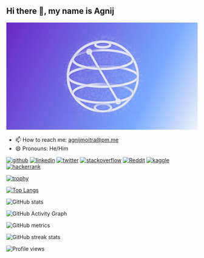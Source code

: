 ## Hi there 👋, my name is Agnij
![](https://raw.githubusercontent.com/Agnij-Moitra/Agnij-Moitra/261f473aa56954fdc0f5f95e66ac74361a202570/image/QGSS21_Wallpaper02.png)


- 📫 How to reach me: [agnijmoitra@pm.me](mailto:agnijmoitra@pm.me) 
- 😄 Pronouns: He/Him 


[<img src='https://cdn.jsdelivr.net/npm/simple-icons@3.0.1/icons/github.svg' alt='github' height='40'>](https://github.com/Agnij-Moitra)  [<img src='https://cdn.jsdelivr.net/npm/simple-icons@3.0.1/icons/linkedin.svg' alt='linkedin' height='40'>](https://www.linkedin.com/in/https://www.linkedin.com/in/Agnij-Moitra//)  [<img src='https://cdn.jsdelivr.net/npm/simple-icons@3.0.1/icons/twitter.svg' alt='twitter' height='40'>](https://twitter.com/https://twitter.com/AgnijMoitra)  [<img src='https://cdn.jsdelivr.net/npm/simple-icons@3.0.1/icons/stackoverflow.svg' alt='stackoverflow' height='40'>](https://stackoverflow.com/users/https://stackoverflow.com/users/15786169/agnij-moitra)  [<img src='https://cdn.jsdelivr.net/npm/simple-icons@3.0.1/icons/reddit.svg' alt='Reddit' height='40'>](https://www.reddit.com/user/https://www.reddit.com/user/AgnijMoitra)  [<img src='https://cdn.jsdelivr.net/npm/simple-icons@3.0.1/icons/kaggle.svg' alt='kaggle' height='40'>](https://www.kaggle.com/agnijmoitra)  [<img src='https://cdn.jsdelivr.net/npm/simple-icons@3.0.1/icons/hackerrank.svg' alt='hackerrank' height='40'>](https://www.hackerrank.com/agnijmoitra)  

[![trophy](https://github-profile-trophy.vercel.app/?username=Agnij-Moitra)](https://github.com/ryo-ma/github-profile-trophy)

[![Top Langs](https://github-readme-stats.vercel.app/api/top-langs/?username=Agnij-Moitra)](https://github.com/anuraghazra/github-readme-stats)

![GitHub stats](https://github-readme-stats.vercel.app/api?username=Agnij-Moitra&show_icons=true&count_private=true)  

![GitHub Activity Graph](https://activity-graph.herokuapp.com/graph?username=Agnij-Moitra)  

![GitHub metrics](https://metrics.lecoq.io/Agnij-Moitra)  

![GitHub streak stats](https://github-readme-streak-stats.herokuapp.com/?user=Agnij-Moitra)  

![Profile views](https://gpvc.arturio.dev/Agnij-Moitra)  


<!--- 👋 Hi, I’m @Agnij-Moitra
- 👀 I’m interested in Quantum Computing
- 🌱 I’m currently learning Python and Qikit
--->
<!--- - 💞️ I’m looking to collaborate on ...
- 📫 How to reach me ...
--->
<!---
Agnij-Moitra/Agnij-Moitra is a ✨ special ✨ repository because its `README.md` (this file) appears on your GitHub profile.
You can click the Preview link to take a look at your changes.
--->
